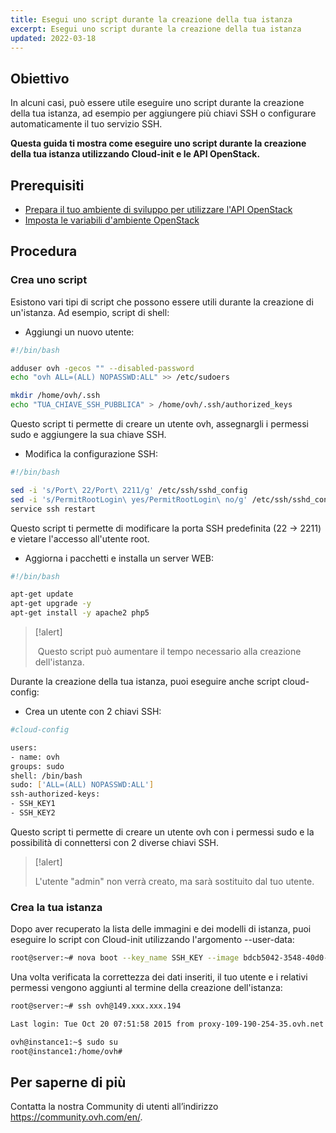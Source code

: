 ```yaml
---
title: Esegui uno script durante la creazione della tua istanza
excerpt: Esegui uno script durante la creazione della tua istanza
updated: 2022-03-18
---
```


## Obiettivo

In alcuni casi, può essere utile eseguire uno script durante la creazione della tua istanza, ad esempio per aggiungere più chiavi SSH o configurare automaticamente il tuo servizio SSH.

**Questa guida ti mostra come eseguire uno script durante la creazione della tua istanza utilizzando Cloud-init e le API OpenStack.**

## Prerequisiti

- [Prepara il tuo ambiente di sviluppo per utilizzare l'API OpenStack](/pages/public_cloud/compute/prepare_the_environment_for_using_the_openstack_api)
- [Imposta le variabili d'ambiente OpenStack](/pages/public_cloud/compute/loading_openstack_environment_variables)

## Procedura

### Crea uno script

Esistono vari tipi di script che possono essere utili durante la creazione di un'istanza. Ad esempio, script di shell:

- Aggiungi un nuovo utente:

```bash
#!/bin/bash

adduser ovh -gecos "" --disabled-password
echo "ovh ALL=(ALL) NOPASSWD:ALL" >> /etc/sudoers

mkdir /home/ovh/.ssh
echo "TUA_CHIAVE_SSH_PUBBLICA" > /home/ovh/.ssh/authorized_keys
```

Questo script ti permette di creare un utente ovh, assegnargli i permessi sudo e aggiungere la sua chiave SSH.

- Modifica la configurazione SSH:

```bash
#!/bin/bash

sed -i 's/Port\ 22/Port\ 2211/g' /etc/ssh/sshd_config
sed -i 's/PermitRootLogin\ yes/PermitRootLogin\ no/g' /etc/ssh/sshd_config
service ssh restart
```

Questo script ti permette di modificare la porta SSH predefinita (22 -> 2211) e vietare l'accesso all'utente root.

- Aggiorna i pacchetti e installa un server WEB:

```bash
#!/bin/bash

apt-get update
apt-get upgrade -y
apt-get install -y apache2 php5
```

> [!alert]
>
> Questo script può aumentare il tempo necessario alla creazione dell'istanza.
>

Durante la creazione della tua istanza, puoi eseguire anche script cloud-config:

- Crea un utente con 2 chiavi SSH:

```bash
#cloud-config

users:
- name: ovh
groups: sudo
shell: /bin/bash
sudo: ['ALL=(ALL) NOPASSWD:ALL']
ssh-authorized-keys:
- SSH_KEY1
- SSH_KEY2
```

Questo script ti permette di creare un utente ovh con i permessi sudo e la possibilità di connettersi con 2 diverse chiavi SSH.

> [!alert]
>
>L'utente "admin" non verrà creato, ma sarà sostituito dal tuo utente.
>

### Crea la tua istanza

Dopo aver recuperato la lista delle immagini e dei modelli di istanza, puoi eseguire lo script con Cloud-init utilizzando l'argomento --user-data:

```bash
root@server:~# nova boot --key_name SSH_KEY --image bdcb5042-3548-40d0-b06f-79551d3b4377 --flavor 98c1e679-5f2c-4069-b4da-4a4f7179b758 --user-data ./adduser.sh Instance1
```

Una volta verificata la correttezza dei dati inseriti, il tuo utente e i relativi permessi vengono aggiunti al termine della creazione dell'istanza:

```bash
root@server:~# ssh ovh@149.xxx.xxx.194

Last login: Tue Oct 20 07:51:58 2015 from proxy-109-190-254-35.ovh.net

ovh@instance1:~$ sudo su
root@instance1:/home/ovh#
```

## Per saperne di più
  
Contatta la nostra Community di utenti all’indirizzo <https://community.ovh.com/en/>.
